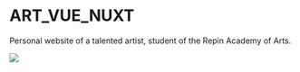 # ART_VUE_NUXT

Personal website of a talented artist, student of the Repin Academy of Arts.

<img src="https://umlxyrmekufynqaatflf.supabase.co/storage/v1/object/public/slider/museum.jpg">
